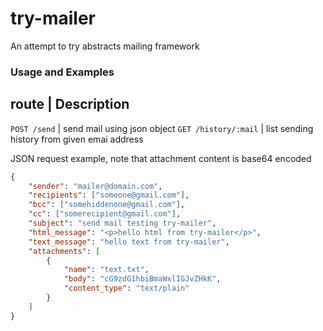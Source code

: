 # try-mailer
An attempt to try abstracts mailing framework

### Usage and Examples

 route               | Description
-------------------------------------------------------------------
`POST /send`         | send mail using json object
`GET /history/:mail` | list sending history from given emai address

JSON request example, note that attachment content is base64 encoded

```json
{
	"sender": "mailer@domain.com",
	"recipients": ["someone@gmail.com"],
	"bcc": ["somehiddenone@gmail.com"],
	"cc": ["somerecipient@gmail.com"],
	"subject": "send mail testing try-mailer",
	"html_message": "<p>hello html from try-mailer</p>",
	"text_message": "hello text from try-mailer",
	"attachments": [
		{
			"name": "text.txt",
			"body": "cG9zdG1hbiBmaWxlIGJvZHkK",
			"content_type": "text/plain"
		}
	]
}
```
